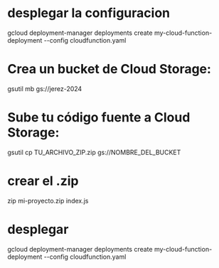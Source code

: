 # desplegar la configuracion
gcloud deployment-manager deployments create my-cloud-function-deployment --config cloudfunction.yaml
# Crea un bucket de Cloud Storage:
gsutil mb gs://jerez-2024
# Sube tu código fuente a Cloud Storage:
gsutil cp TU_ARCHIVO_ZIP.zip gs://NOMBRE_DEL_BUCKET
# crear el .zip
zip mi-proyecto.zip index.js
# desplegar
gcloud deployment-manager deployments create my-cloud-function-deployment --config cloudfunction.yaml